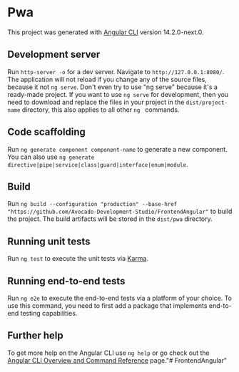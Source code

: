 # Pwa

This project was generated with [Angular CLI](https://github.com/angular/angular-cli) version 14.2.0-next.0.

## Development server

Run `http-server -o` for a dev server. Navigate to `http://127.0.0.1:8080/`. The application will not reload if you change any of the source files, because it not `ng serve`. Don't even try to use "ng serve" because it's a ready-made project. If you want to use `ng serve` for development, then you need to download and replace the files in your project in the `dist/project-name` directory, this also applies to all other `ng ` commands.

## Code scaffolding

Run `ng generate component component-name` to generate a new component. You can also use `ng generate directive|pipe|service|class|guard|interface|enum|module`.

## Build

Run `ng build --configuration "production" --base-href "https://github.com/Avocado-Development-Studio/FrontendAngular"` to build the project. The build artifacts will be stored in the `dist/pwa` directory.

## Running unit tests

Run `ng test` to execute the unit tests via [Karma](https://karma-runner.github.io).

## Running end-to-end tests

Run `ng e2e` to execute the end-to-end tests via a platform of your choice. To use this command, you need to first add a package that implements end-to-end testing capabilities.

## Further help

To get more help on the Angular CLI use `ng help` or go check out the [Angular CLI Overview and Command Reference](https://angular.io/cli) page."# FrontendAngular" 
